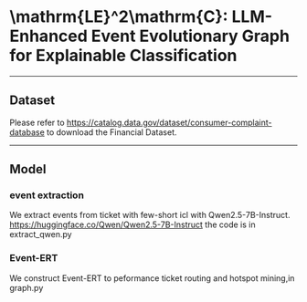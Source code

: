 # \mathrm{LE}^2\mathrm{C}: LLM-Enhanced Event Evolutionary Graph for Explainable Classification

---
## Dataset

Please refer to https://catalog.data.gov/dataset/consumer-complaint-database to download the Financial Dataset.

---
## Model

### event extraction
We extract events from ticket with few-short icl with Qwen2.5-7B-Instruct.
https://huggingface.co/Qwen/Qwen2.5-7B-Instruct
the code is in extract_qwen.py

### Event-ERT 
We construct Event-ERT to peformance ticket routing and hotspot mining,in graph.py
